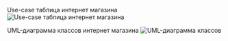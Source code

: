 Use-case таблица интернет магазина
![Use-case таблица интернет магазина](https://i.ibb.co/KFBZvt8/Untitled-4.jpg)

UML-диаграмма классов интернет магазина
![UML-диаграмма классов](https://i.ibb.co/H7NysPm/Untitled-5.jpg)
